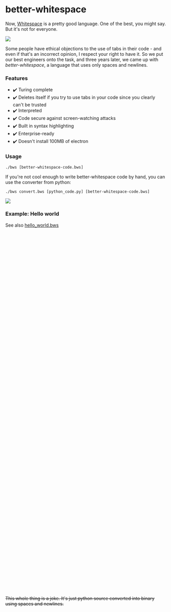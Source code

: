 # better-whitespace

Now, [Whitespace](https://esolangs.org/wiki/Whitespace) is a pretty good language. One of the best, you might say. But it's not for everyone.

![](https://i.ibb.co/3STphHb/image.png)

Some people have ethical objections to the use of tabs in their code - and even if that's an incorrect opinion, I respect your right to have it. So we put our best engineers onto the task, and three years later, we came up with _better-whitespace_, a language that uses only spaces and newlines.

### Features

- ✔️ Turing complete
- ✔️ Deletes itself if you try to use tabs in your code since you clearly can't be trusted
- ✔️ Interpreted
- ✔️ Code secure against screen-watching attacks
- ✔️ Built in syntax highlighting
- ✔️ Enterprise-ready
- ✔️ Doesn't install 100MB of electron

### Usage
```
./bws [better-whitespace-code.bws]
```

If you're not cool enough to write better-whitespace code by hand, you can use the converter from python:

```
./bws convert.bws [python_code.py] [better-whitespace-code.bws]
```

![](https://i.ibb.co/vhSv1LJ/image.png)

### Example: Hello world

See also [hello_world.bws](/hello_world.bws)

```




⠀ 
  


 
  
 

  


 

   
 


    
 
  


  
     
 

 
 
  

   

 

   

 

 



 

      
  


 


 



 

  
  


   

 

   
  

 


  
  
  
 
  
  ```

~~This whole thing is a joke. It's just python source converted into binary using spaces and newlines.~~
